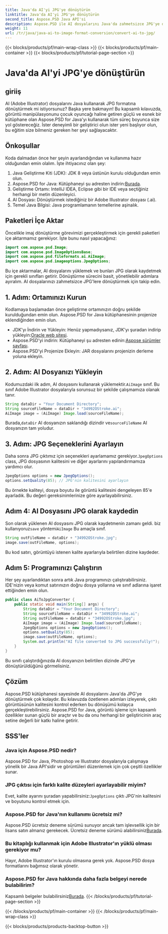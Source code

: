 ```yaml
---
title: Java'da AI'yi JPG'ye dönüştürün
linktitle: Java'da AI'yi JPG'ye dönüştürün
second_title: Aspose.PSD Java API'si
description: Aspose.PSD ile AI dosyalarını Java'da zahmetsizce JPG'ye dönüştürün. Yüksek kaliteli görüntü dönüştürme için adım adım kılavuzumuzu izleyin.
weight: 11
url: /tr/java/java-ai-to-image-format-conversion/convert-ai-to-jpg/
---
```


{{< blocks/products/pf/main-wrap-class >}}
{{< blocks/products/pf/main-container >}}
{{< blocks/products/pf/tutorial-page-section >}}

# Java'da AI'yi JPG'ye dönüştürün

## giriiş
AI (Adobe Illustrator) dosyalarını Java kullanarak JPG formatına dönüştürmek mi istiyorsunuz? Başka yere bakmayın! Bu kapsamlı kılavuzda, görüntü manipülasyonunu çocuk oyuncağı haline getiren güçlü ve esnek bir kütüphane olan Aspose.PSD for Java'yı kullanarak tüm süreç boyunca size yol göstereceğiz. İster deneyimli bir geliştirici olun ister yeni başlıyor olun, bu eğitim size bilmeniz gereken her şeyi sağlayacaktır.
## Önkoşullar
Koda dalmadan önce her şeyin ayarlandığından ve kullanıma hazır olduğundan emin olalım. İşte ihtiyacınız olan şey:
1. Java Geliştirme Kiti (JDK): JDK 8 veya üstünün kurulu olduğundan emin olun.
2.  Aspose.PSD for Java: Kütüphaneyi şu adresten indirin:[Burada](https://releases.aspose.com/psd/java/).
3. Geliştirme Ortamı: IntelliJ IDEA, Eclipse gibi bir IDE veya seçtiğiniz herhangi bir metin düzenleyici.
4. AI Dosyası: Dönüştürmek istediğiniz bir Adobe Illustrator dosyası (.ai).
5. Temel Java Bilgisi: Java programlamanın temellerine aşinalık.
## Paketleri İçe Aktar
Öncelikle imaj dönüştürme görevimizi gerçekleştirmek için gerekli paketleri içe aktarmamız gerekiyor. İşte bunu nasıl yapacağınız:
```java
import com.aspose.psd.Image;
import com.aspose.psd.ImageOptionsBase;
import com.aspose.psd.fileformats.ai.AiImage;
import com.aspose.psd.imageoptions.JpegOptions;
```
Bu içe aktarmalar, AI dosyalarını yüklemek ve bunları JPG olarak kaydetmek için gerekli sınıfları getirir.
Dönüştürme sürecini basit, yönetilebilir adımlara ayıralım. AI dosyalarınızı zahmetsizce JPG'lere dönüştürmek için takip edin.
## 1. Adım: Ortamınızı Kurun
Kodlamaya başlamadan önce geliştirme ortamınızın doğru şekilde kurulduğundan emin olun. Aspose.PSD for Java kütüphanesinin projenize eklendiğinden emin olun.
-  JDK'yı İndirin ve Yükleyin: Henüz yapmadıysanız, JDK'yı şuradan indirip yükleyin:[Oracle web sitesi](https://www.oracle.com/java/technologies/javase-downloads.html).
-  Aspose.PSD'yi indirin: Kütüphaneyi şu adresten edinin:[Aspose sürümler sayfası](https://releases.aspose.com/psd/java/).
- Aspose.PSD'yi Projenize Ekleyin: JAR dosyalarını projenizin derleme yoluna ekleyin.
## 2. Adım: AI Dosyanızı Yükleyin
Kodumuzdaki ilk adım, AI dosyasını kullanarak yüklemektir.`AiImage` sınıf. Bu sınıf Adobe Illustrator dosyalarıyla sorunsuz bir şekilde çalışmamıza olanak tanır.
```java
String dataDir = "Your Document Directory";
String sourceFileName = dataDir + "34992OStroke.ai";
AiImage image = (AiImage) Image.load(sourceFileName);
```
 Burada,`dataDir` AI dosyanızın saklandığı dizindir ve`sourceFileName` AI dosyanızın tam yoludur.
## 3. Adım: JPG Seçeneklerini Ayarlayın
 Daha sonra JPG çıktımız için seçenekleri ayarlamamız gerekiyor.`JpegOptions` class, JPG dosyasının kalitesini ve diğer ayarlarını yapılandırmamıza yardımcı olur.
```java
JpegOptions options = new JpegOptions();
options.setQuality(85); // JPG'nin kalitesini ayarlayın
```
Bu örnekte kaliteyi, dosya boyutu ile görüntü kalitesini dengeleyen 85'e ayarladık. Bu değeri gereksinimlerinize göre ayarlayabilirsiniz.
## Adım 4: AI Dosyasını JPG olarak kaydedin
 Son olarak yüklenen AI dosyasını JPG olarak kaydetmenin zamanı geldi. biz kullanıyoruz`save` yöntemi`AiImage` Bu amaçla sınıf.
```java
String outFileName = dataDir + "34992OStroke.jpg";
image.save(outFileName, options);
```
Bu kod satırı, görüntüyü istenen kalite ayarlarıyla belirtilen dizine kaydeder.
## Adım 5: Programınızı Çalıştırın
Her şey ayarlandıktan sonra artık Java programınızı çalıştırabilirsiniz. IDE'nizin veya komut satırınızın doğru dosya yollarına ve sınıf adlarına işaret ettiğinden emin olun.
```java
public class AiToJpgConverter {
    public static void main(String[] args) {
        String dataDir = "Your Document Directory";
        String sourceFileName = dataDir + "34992OStroke.ai";
        String outFileName = dataDir + "34992OStroke.jpg";
        AiImage image = (AiImage) Image.load(sourceFileName);
        JpegOptions options = new JpegOptions();
        options.setQuality(85);
        image.save(outFileName, options);
        System.out.println("AI file converted to JPG successfully!");
    }
}
```
Bu sınıfı çalıştırdığınızda AI dosyanızın belirtilen dizinde JPG'ye dönüştürüldüğünü görmelisiniz.
## Çözüm
Aspose.PSD kütüphanesi sayesinde AI dosyalarını Java'da JPG'ye dönüştürmek çok kolaydır. Bu kılavuzda özetlenen adımları izleyerek, çıktı görüntüsünün kalitesini kontrol ederken bu dönüşümü kolayca gerçekleştirebilirsiniz. Aspose.PSD for Java, görüntü işleme için kapsamlı özellikler sunan güçlü bir araçtır ve bu da onu herhangi bir geliştiricinin araç setine değerli bir katkı haline getirir.
## SSS'ler
### Java için Aspose.PSD nedir?
Aspose.PSD for Java, Photoshop ve Illustrator dosyalarıyla çalışmaya yönelik bir Java API'sidir ve görüntüleri düzenlemek için çok çeşitli özellikler sunar.
### JPG çıktısı için farklı kalite düzeyleri ayarlayabilir miyim?
 Evet, kalite ayarını şuradan yapabilirsiniz:`JpegOptions` çıktı JPG'nin kalitesini ve boyutunu kontrol etmek için.
### Aspose.PSD for Java'nın kullanımı ücretsiz mi?
Aspose.PSD ücretsiz deneme sürümü sunuyor ancak tam işlevsellik için bir lisans satın almanız gerekecek. Ücretsiz deneme sürümü alabilirsiniz[Burada](https://releases.aspose.com/).
### Bu kitaplığı kullanmak için Adobe Illustrator'ın yüklü olması gerekiyor mu?
Hayır, Adobe Illustrator'ın kurulu olmasına gerek yok. Aspose.PSD dosya formatlarını bağımsız olarak yönetir.
### Aspose.PSD for Java hakkında daha fazla belgeyi nerede bulabilirim?
 Kapsamlı belgeler bulabilirsiniz[Burada](https://reference.aspose.com/psd/java/).
{{< /blocks/products/pf/tutorial-page-section >}}

{{< /blocks/products/pf/main-container >}}
{{< /blocks/products/pf/main-wrap-class >}}

{{< blocks/products/products-backtop-button >}}
